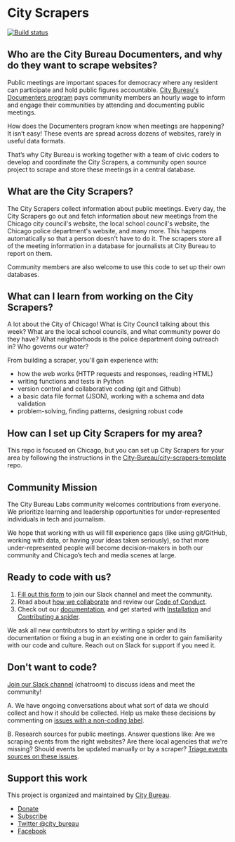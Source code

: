 # City Scrapers

[![Build status](https://github.com/City-Bureau/city-scrapers/workflows/CI/badge.svg)](https://github.com/City-Bureau/city-scrapers/actions)

## Who are the City Bureau Documenters, and why do they want to scrape websites?

Public meetings are important spaces for democracy where any resident can participate and hold public figures accountable. [City Bureau's Documenters program](https://www.documenters.org/) pays community members an hourly wage to inform and engage their communities by attending and documenting public meetings.

How does the Documenters program know when meetings are happening? It isn’t easy! These events are spread across dozens of websites, rarely in useful data formats.

That’s why City Bureau is working together with a team of civic coders to develop and coordinate the City Scrapers, a community open source project to scrape and store these meetings in a central database.

## What are the City Scrapers?

The City Scrapers collect information about public meetings. Every day, the City Scrapers go out and fetch information about new meetings from the Chicago city council's website, the local school council's website, the Chicago police department's website, and many more. This happens automatically so that a person doesn't have to do it. The scrapers store all of the meeting information in a database for journalists at City Bureau to report on them.

Community members are also welcome to use this code to set up their own databases.

## What can I learn from working on the City Scrapers?

A lot about the City of Chicago! What is City Council talking about this week? What are the local school councils, and what community power do they have? What neighborhoods is the police department doing outreach in? Who governs our water?

From building a scraper, you'll gain experience with:

- how the web works (HTTP requests and responses, reading HTML)
- writing functions and tests in Python
- version control and collaborative coding (git and Github)
- a basic data file format (JSON), working with a schema and data validation
- problem-solving, finding patterns, designing robust code

## How can I set up City Scrapers for my area?

This repo is focused on Chicago, but you can set up City Scrapers for your area by following the instructions in the [City-Bureau/city-scrapers-template](https://github.com/city-bureau/city-scrapers-template) repo.

## Community Mission

The City Bureau Labs community welcomes contributions from everyone. We prioritize learning and leadership opportunities for under-represented individuals in tech and journalism.

We hope that working with us will fill experience gaps (like using git/GitHub, working with data, or having your ideas taken seriously), so that more under-represented people will become decision-makers in both our community and Chicago’s tech and media scenes at large.

## Ready to code with us?

1. [Fill out this form](https://airtable.com/shrRv027NLgToRFd6) to join our Slack channel and meet the community.
2. Read about [how we collaborate](https://github.com/City-Bureau/city-scrapers/blob/main/CONTRIBUTING.md) and review our [Code of Conduct](https://github.com/City-Bureau/city-scrapers/blob/main/CODE_OF_CONDUCT.md).
3. Check out our [documentation](https://cityscrapers.org/docs/development/), and get started with [Installation](https://cityscrapers.org/docs/development/#installation) and [Contributing a spider](https://cityscrapers.org/docs/development/#contribute).

We ask all new contributors to start by writing a spider and its documentation or fixing a bug in an existing one in order to gain familiarity with our code and culture. Reach out on Slack for support if you need it.

## Don't want to code?

[Join our Slack channel](https://airtable.com/shrRv027NLgToRFd6) (chatroom) to discuss ideas and meet the community!

A. We have ongoing conversations about what sort of data we should collect and how it should be collected. Help us make these decisions by commenting on [issues with a non-coding label](https://github.com/City-Bureau/city-scrapers/issues?q=is%3Aissue+is%3Aopen+label%3Anon-coding).

B. Research sources for public meetings. Answer questions like: Are we scraping events from the right websites? Are there local agencies that we're missing? Should events be updated manually or by a scraper? [Triage events sources on these issues](https://github.com/City-Bureau/city-scrapers/issues?q=is%3Aissue+is%3Aopen+label%3A%22non-coding%3A+triage+events+source%22).

## Support this work

This project is organized and maintained by [City Bureau](http://www.citybureau.org/).

- [Donate](https://www.citybureau.org/support)
- [Subscribe](https://citybureau.com/newsletter/)
- [Twitter @city_bureau](https://twitter.com/city_bureau/)
- [Facebook](https://www.facebook.com/CityBureau/)
